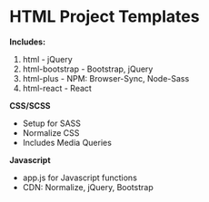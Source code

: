 # HTML Project Templates

**Includes:**  
1. html - jQuery  
2. html-bootstrap - Bootstrap, jQuery  
3. html-plus - NPM: Browser-Sync, Node-Sass   
4. html-react - React   

**CSS/SCSS**    
- Setup for SASS
- Normalize CSS
- Includes Media Queries

**Javascript**  
- app.js for Javascript functions
- CDN: Normalize, jQuery, Bootstrap